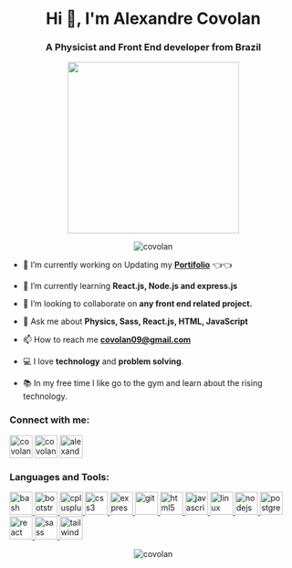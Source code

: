 <h1 align="center">Hi 👋, I'm Alexandre Covolan</h1>
<h3 align="center">A Physicist and Front End developer from Brazil</h3>

<p align="center"><img src="https://media.giphy.com/media/k0ijJhqrUP4T2EvmJ1/giphy.gif" width="300px"></p>

<p align="center"> <img src="https://komarev.com/ghpvc/?username=covolan&label=Profile%20views&color=0e75b6&style=flat" alt="covolan" /> </p>

- 🔭 I’m currently working on Updating my **[Portifolio](https://covolan.github.io/portifolio/)** :point_left::point_left:

- 🌱 I’m currently learning **React.js, Node.js and express.js** 

- 👯 I’m looking to collaborate on **any front end related project.**

- 💬 Ask me about **Physics, Sass, React.js, HTML, JavaScript**

- 📫 How to reach me **covolan09@gmail.com**

- 💻 I love **technology** and **problem solving**.

- 📚 In my free time I like go to the gym and learn about the rising technology.

<h3 align="left">Connect with me:</h3>
<p align="left">
<a href="https://codepen.io/covolan" target="blank"><img align="center" src="https://www.vectorlogo.zone/logos/codepen/codepen-icon.svg" alt="covolan" height="40" width="40" /></a>
<a href="https://dev.to/covolan" target="blank"><img align="center" src="https://www.vectorlogo.zone/logos/devto/devto-icon.svg" alt="covolan" height="40" width="40" /></a>
<a href="https://linkedin.com/in/alexandre-covolan" target="blank"><img align="center" src="https://www.vectorlogo.zone/logos/linkedin/linkedin-icon.svg" alt="alexandre-covolan" height="40" width="40" /></a>
</p>

<h3 align="left">Languages and Tools:</h3>
<p align="left">
  <a href="https://www.gnu.org/software/bash/" target="_blank" rel="noreferrer">
    <img src="https://www.vectorlogo.zone/logos/gnu_bash/gnu_bash-icon.svg" alt="bash" width="40" height="40" />
  </a>
  <a href="https://getbootstrap.com" target="_blank" rel="noreferrer">
    <img src="https://www.vectorlogo.zone/logos/getbootstrap/getbootstrap-icon.svg" alt="bootstrap" width="40" height="40" />
  </a>
  <a href="https://www.w3schools.com/cpp/" target="_blank" rel="noreferrer">
    <img src="https://www.svgrepo.com/show/452183/cpp.svg" alt="cplusplus" width="40" height="40" />
  </a>
  <a href="https://www.w3schools.com/css/" target="_blank" rel="noreferrer">
    <img src="https://www.vectorlogo.zone/logos/w3_css/w3_css-icon.svg" alt="css3" width="40" height="40" />
  </a>
  <a href="https://expressjs.com" target="_blank" rel="noreferrer">
    <img src="https://www.vectorlogo.zone/logos/expressjs/expressjs-icon.svg" alt="express" width="40" height="40" />
  </a>
  <a href="https://git-scm.com/" target="_blank" rel="noreferrer">
    <img src="https://www.vectorlogo.zone/logos/git-scm/git-scm-icon.svg" alt="git" width="40" height="40" />
  </a>
  <a href="https://www.w3.org/html/" target="_blank" rel="noreferrer">
    <img src="https://www.vectorlogo.zone/logos/w3_html5/w3_html5-icon.svg" alt="html5" width="40" height="40" />
  </a>
  <a href="https://developer.mozilla.org/en-US/docs/Web/JavaScript" target="_blank" rel="noreferrer">
    <img src="https://www.svgrepo.com/show/452045/js.svg" alt="javascript" width="40" height="40" />
  </a>
  <a href="https://www.linux.org/" target="_blank" rel="noreferrer">
    <img src="https://www.vectorlogo.zone/logos/linux/linux-icon.svg" alt="linux" width="40" height="40" />
  </a>
  <a href="https://nodejs.org" target="_blank" rel="noreferrer">
    <img src="https://www.vectorlogo.zone/logos/nodejs/nodejs-icon.svg" alt="nodejs" width="40" height="40" />
  </a>
  <a href="https://www.postgresql.org" target="_blank" rel="noreferrer">
    <img src="https://www.vectorlogo.zone/logos/postgresql/postgresql-icon.svg" alt="postgresql" width="40" height="40" />
  </a>
  <a href="https://reactjs.org/" target="_blank" rel="noreferrer">
    <img src="https://www.vectorlogo.zone/logos/reactjs/reactjs-icon.svg" alt="react" width="40" height="40" />
  </a>
  <a href="https://sass-lang.com" target="_blank" rel="noreferrer">
    <img src="https://www.vectorlogo.zone/logos/sass-lang/sass-lang-icon.svg" alt="sass" width="40" height="40" />
  </a>
  <a href="https://tailwindcss.com/" target="_blank" rel="noreferrer">
    <img src="https://www.vectorlogo.zone/logos/tailwindcss/tailwindcss-icon.svg" alt="tailwind" width="40" height="40" />
  </a>
</p>

<p align="center"><img align="center" src="https://github-readme-stats.vercel.app/api/top-langs?username=covolan&show_icons=true&locale=en&layout=compact" alt="covolan" /></p>
